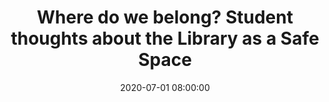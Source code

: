 ---
layout: poster
title: "Where do we belong? Student thoughts about the Library as a Safe Space"
description: "Looking for ways to understand and better serve the changing demographic of your student body? This poster session will share focus group results from students of minority communities asking what factors define a Safe Space. A greater understanding of these factors will assist libraries in working toward the goal of inclusivity and openness, a common mission among many college and university libraries. Data presented will include graphics, models, and suggestions for how libraries could use these results to adapt spaces and services. See the visualized responses and learn to conduct a similar study at your library. Main takeaways include positive and negative interactions in library spaces, ideas for new services and/or spaces, and library services reported to be the most important to our students."
date: 2020-07-01 08:00:00
speaker-data: [21, 20, 61]
presenters:
  - {
      name: Jess Crossfield McIntosh,
      institution: Otterbein University,
      bio: Jess Crossfield McIntosh (she/her/hers) is the Public Services Librarian, Associate Professor at Otterbein University. Jess manages outreach, marketing, and public services for the library, and provides academic support to students and faculty. Her research interests include the library’s role in the community and equity in public services.~~~~
    }
  - {
      name: Kristin Cole,
      institution: Otterbein University,
      bio: Kristin Cole (she/her/hers) is the Assessment and Special Projects Librarian, Associate Professor at Otterbein University. She oversees the library’s assessment projects and provides academic support to faculty and students in education and the sciences. Her research interests include assessment of public services and instructional design for online learning. She has an MLIS and an M.Ed in Instructional Technology, both from Kent State University.
    }
  - {
      name: Megan Powell,
      institution: Franklin University,
      bio: Megan Powell (she/her/hers) is the Access Services Manager at Franklin University. She is responsible for planning and organizing all circulation functions, managing student workers, providing reference assistance, and overseeing all aspects of the Interlibrary Loan Department. She graduated from Otterbein University in May and plans on applying to an MLIS program later this year.
    }
video: "//www.youtube.com/embed/{video-is}"
isStaticPost: false
published: true
---